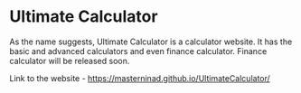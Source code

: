 # Ultimate Calculator
As the name suggests, Ultimate Calculator is a calculator website. It has the basic and advanced calculators and even finance calculator.
Finance calculator will be released soon.

Link to the website -
https://masterninad.github.io/UltimateCalculator/
